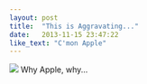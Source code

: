 ```yaml
---
layout: post
title:  "This is Aggravating..."
date:   2013-11-15 23:47:22
like_text: "C'mon Apple"
---
```


![](http://cl.ly/image/0L271U3e2t46/Image%202013.11.15%2011%3A35%3A33%20AM.png)
Why Apple, why...
